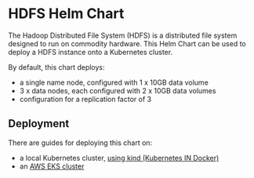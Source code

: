 HDFS Helm Chart
===============

The Hadoop Distributed File System (HDFS) is a distributed file system designed to run on commodity hardware. This Helm Chart can be used to deploy a HDFS instance onto a Kubernetes cluster.

By default, this chart deploys:
* a single name node, configured with 1 x 10GB data volume
* 3 x data nodes, each configured with 2 x 10GB data volumes
* configuration for a replication factor of 3


## Deployment

There are guides for deploying this chart on:
* a local Kubernetes cluster, [using kind (Kubernetes IN Docker)](docs/kind-deployment.md)
* an [AWS EKS cluster](docs/aws-eks-deployment.md)
